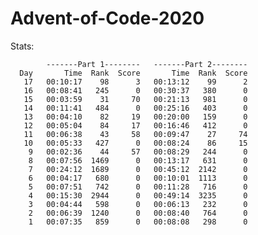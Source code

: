 # Advent-of-Code-2020

Stats:

            -------Part 1--------   -------Part 2--------
      Day       Time  Rank  Score       Time  Rank  Score
       17   00:10:17    98      3   00:13:12    99      2
       16   00:08:41   245      0   00:30:37   380      0
       15   00:03:59    31     70   00:21:13   981      0
       14   00:11:41   484      0   00:25:16   403      0
       13   00:04:10    82     19   00:20:00   159      0
       12   00:05:04    84     17   00:16:46   412      0
       11   00:06:38    43     58   00:09:47    27     74
       10   00:05:33   427      0   00:08:24    86     15
        9   00:02:36    44     57   00:08:29   244      0
        8   00:07:56  1469      0   00:13:17   631      0
        7   00:24:12  1689      0   00:45:12  2142      0
        6   00:04:17   680      0   00:10:01  1113      0
        5   00:07:51   742      0   00:11:28   716      0
        4   00:15:30  2944      0   00:49:14  3235      0
        3   00:04:44   598      0   00:06:13   232      0
        2   00:06:39  1240      0   00:08:40   764      0
        1   00:07:35   859      0   00:08:08   298      0
